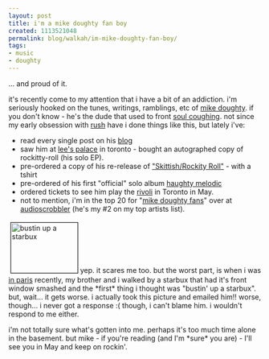 ```yaml
---
layout: post
title: i'm a mike doughty fan boy
created: 1113521048
permalink: blog/walkah/im-mike-doughty-fan-boy/
tags:
- music
- doughty
---
```

<p>
... and proud of it.
</p><p>
it's recently come to my attention that i have a bit of an addiction. i'm seriously hooked on the tunes, writings, ramblings, etc of <a href="http://www.mikedoughty.com/blog/" title="mike doughty">mike doughty</a>. if you don't know - he's the dude that used to front <a href="http://en.wikipedia.org/wiki/Soul_Coughing" title="Soul Coughing">soul coughing</a>. not since my early obsession with <a href="http://rush.com/" title="Rush - the band (i love neil peart)">rush</a> have i done things like this, but lately i've:
</p><ul>
<li>read every single post on his <a href="http://www.mikedoughty.com/blog/">blog</a></li>
<li>saw him at <a href="http://www.leespalace.com/">lee's palace</a> in toronto - bought an autographed copy of rockitty-roll (his solo EP).</li>
<li>pre-ordered a copy of his re-release of <a href="http://www.amazon.com/exec/obidos/tg/detail/-/B0006FO8SO/walkah-20">"Skittish/Rockity Roll"</a> - with a tshirt</li>
<li>pre-ordered of his first "official" solo album <a href="http://stores.musictoday.com/store/dept.asp?dept_id=3709&band_id=828" id="3709&band_id=828">haughty melodic</a></li>
<li>ordered tickets to see him play the <a href="http://rivoli.ca/">rivoli</a> in Toronto in May.</li>
<li>not to mention, i'm in the top 20 for "<a href="http://www.audioscrobbler.com/music/Mike+Doughty">mike doughty fans</a>" over at <a href="http://www.audioscrobbler.com/">audioscrobbler</a> (he's my #2 on my top artists list).</li>
</ul><p>
<a href="http://walkah.net/files/IMG_0017_1.JPG" onclick="window.open('http://walkah.net/files/IMG_0017_1.JPG','popup','width=2048,height=1536,scrollbars=no,resizable=yes,toolbar=no,directories=no,location=no,menubar=no,status=yes,left=0,top=0');return false"><img src="http://walkah.net/files/IMG_0017_1-tm.jpg" height="100" width="133" border="1" hspace="4" vspace="4" alt="bustin up a starbux" title="bustin up a starbux" class="right" /></a>yep. it scares me too. but the worst part, is when i was <a href="http://walkah.net/node/142">in paris</a> recently, my brother and i walked by a starbux that had it's front window smashed and the *first* thing i thought was "bustin' up a starbux". but, wait... it gets worse. i actually took this picture and emailed him!! worse, though... i never got a response :( though, i can't blame him. i wouldn't respond to me either.
</p><p>
i'm not totally sure what's gotten into me. perhaps it's too much time alone in the basement. but mike - if you're reading (and I'm *sure* you are) - I'll see you in May and keep on rockin'.
</p>
